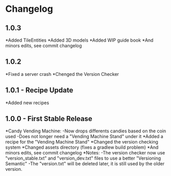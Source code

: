 # Changelog

## 1.0.3
  *Added TileEntities
  *Added 3D models
  *Added WIP guide book
  *And minors edits, see commit changelog

## 1.0.2
  *Fixed a server crash
  *Chenged the Version Checker

## 1.0.1 - Recipe Update
  *Added new recipes 

## 1.0.0 - First Stable Release
  *Candy Vending Machine:
    -Now drops differents candies based on the coin used
    -Does not longer need a "Vending Machine Stand" under it
  *Added a recipe for the "Vending Machine Stand"
  *Changed the version checking system
  *Changed assets directory (fixes a gradlew build problem)
  *And minors edits, see commit changelog
  *Notes:
    -The version checker now use "version_stable.txt" and "version_dev.txt" files to use a better "Versioning Semantic"
    -The "version.txt" will be deleted later, it is still used by the older version.
